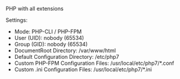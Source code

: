 PHP with all extensions

Settings:
- Mode: PHP-CLI / PHP-FPM
- User (UID): nobody (65534)
- Group (GID): nobody (65534)
- DocumentRoot Directory: /var/www/html
- Default Configuration Directory: /etc/php7
- Custom PHP-FPM Configuration Files: /usr/local/etc/php7/*.conf
- Custom .ini Configuration Files: /usr/local/etc/php7/*.ini